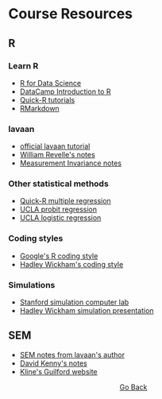 # Course Resources

## R

### Learn R
- [R for Data Science](https://r4ds.had.co.nz/)
- [DataCamp Introduction to R](https://www.datacamp.com/courses/free-introduction-to-r)
- [Quick-R tutorials](https://www.statmethods.net/)
- [RMarkdown](https://rmarkdown.rstudio.com/articles_intro.html)

### lavaan
- [official lavaan tutorial](http://lavaan.ugent.be/tutorial/index.html)
- [William Revelle's notes](https://static1.squarespace.com/static/4f5694c424aca8d4f8e69194/t/52b1eccae4b0eaf35a12f8bf/1387392202693/lavaan-package-in-R-for-sem.pdf)
- [Measurement Invariance notes](http://users.ugent.be/~yrosseel/lavaan/multiplegroup6Dec2012.pdf)

### Other statistical methods
- [Quick-R multiple regression](https://www.statmethods.net/stats/regression.html)
- [UCLA probit regression](https://stats.idre.ucla.edu/r/dae/probit-regression/)
- [UCLA logistic regression](https://stats.idre.ucla.edu/r/dae/logit-regression/)

### Coding styles
- [Google's R coding style](https://google.github.io/styleguide/Rguide.xml)
- [Hadley Wickham's coding style](http://adv-r.had.co.nz/Style.html)

### Simulations
- [Stanford simulation computer lab](https://web.stanford.edu/class/bios221/labs/simulation/Lab_3_simulation.html)
- [Hadley Wickham simulation presentation](http://had.co.nz/stat480/lectures/15-simulation.pdf)

## SEM
- [SEM notes from lavaan's author](https://personality-project.org/r/tutorials/summerschool.14/rosseel_sem_intro.pdf)
- [David Kenny's notes](http://www.davidakenny.net/cm/causalm.htm)
- [Kline's Guilford website](https://www.guilford.com/companion-site/Principles-and-Practice-of-Structural-Equation-Modeling-Fourth-Edition/9781462523344)

<p align="center">
<a href="https://cddesja.github.io/epsy8266">Go Back</a>
</p>